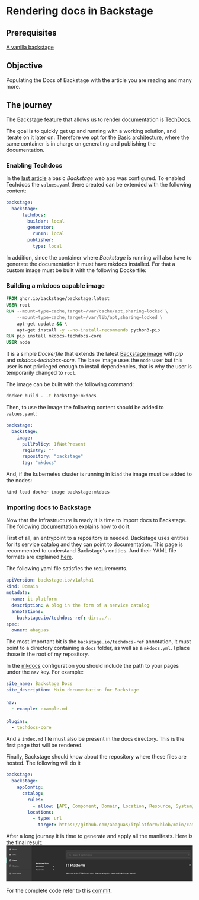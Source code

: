 # Rendering docs in Backstage

## Prerequisites

[A vanilla backstage](./vanilla-backstage.md)

## Objective
Populating the Docs of Backstage with the article you are reading and many more.

## The journey

The Backstage feature that allows us to render documentation is [TechDocs](https://backstage.io/docs/features/techdocs/).

The goal is to quickly get up and running with a working solution, and iterate on it later on. Therefore we opt for the [Basic architecture](https://backstage.io/docs/features/techdocs/architecture#basic-out-of-the-box), where the same container is in charge on generating and publishing the documentation.

### Enabling Techdocs

In the [last article](./vanilla-backstage.md) a basic *Backstage* web app was configured. To enabled Techdocs the `values.yaml` there created can be extended with the following content:
```yaml
backstage:
  backstage:
      techdocs:
        builder: local
        generator:
          runIn: local
        publisher:
          type: local 
```

In addition, since the container where *Backstage* is running will also have to generate the documentation it must have mkdocs installed. For that a custom image must be built with the following Dockerfile:

### Building a mkdocs capable image

```dockerfile
FROM ghcr.io/backstage/backstage:latest
USER root
RUN --mount=type=cache,target=/var/cache/apt,sharing=locked \
    --mount=type=cache,target=/var/lib/apt,sharing=locked \
    apt-get update && \
    apt-get install -y --no-install-recommends python3-pip
RUN pip install mkdocs-techdocs-core
USER node
```

It is a simple *Dockerfile* that extends the latest [Backstage image](https://github.com/backstage/backstage/pkgs/container/backstage) with *pip* and *mkdocs-techdocs-core*. The base image uses the `node` user but this user is not privileged enough to install dependencies, that is why the user is temporarily changed to `root`.

The image can be built with the following command:
```sh
docker build . -t backstage:mkdocs
```

Then, to use the image the following content should be added to `values.yaml`:
```yaml
backstage:
  backstage:
    image:
      pullPolicy: IfNotPresent
      registry: ""
      repository: "backstage"
      tag: "mkdocs"
```

And, if the kubernetes cluster is running in `kind` the image must be added to the nodes:
```sh
kind load docker-image backstage:mkdocs
```

### Importing docs to Backstage

Now that the infrastructure is ready it is time to import docs to Backstage. The following [documentation](
https://backstage.io/docs/features/techdocs/creating-and-publishing#enable-documentation-for-an-already-existing-entity) explains how to do it.

First of all, an entrypoint to a repository is needed. Backstage uses entities for its service catalog and they can point to documentation. This [page](https://backstage.io/docs/features/software-catalog/system-model/) is recommented to understand Backstage's entities. And their YAML file formats are explained [here](https://backstage.io/docs/features/software-catalog/descriptor-format#kind-domain).

The following yaml file satisfies the requirements.
```yaml
apiVersion: backstage.io/v1alpha1
kind: Domain
metadata:
  name: it-platform
  description: A blog in the form of a service catalog
  annotations:
    backstage.io/techdocs-ref: dir:../..
spec:
  owner: abaguas
```
The most important bit is the `backstage.io/techdocs-ref` annotation, it must point to a directory containing a `docs` folder, as well as a `mkdocs.yml`. I place those in the root of my repository.

In the [mkdocs](https://www.mkdocs.org/getting-started/) configuration you should include the path to your pages under the `nav` key. For example:
```yaml
site_name: Backstage Docs
site_description: Main documentation for Backstage

nav:
  - example: example.md

plugins:
  - techdocs-core
```
And a `index.md` file must also be present in the docs directory. This is the first page that will be rendered.

Finally, Backstage should know about the repository where these files are hosted. The following will do it

```yaml
backstage:
  backstage:
    appConfig:
      catalog:
        rules:
          - allow: [API, Component, Domain, Location, Resource, System]
        locations:
          - type: url
            target: https://github.com/abaguas/itplatform/blob/main/catalog/domains/it-platform.yaml
```

After a long journey it is time to generate and apply all the manifests. Here is the final result:
![techdocs](img/techdocs.png)

For the complete code refer to this [commit](https://github.com/abaguas/itplatform/commit/6a54b6506aa645ddd0d55aaf59c91c2a964211e7).
